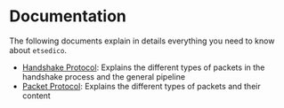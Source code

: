 # Documentation

The following documents explain in details everything you need to know about `etsedico`.

- [Handshake Protocol](./handshake.md): Explains the different types of packets in the handshake process and the general pipeline
- [Packet Protocol](./packets.md): Explains the different types of packets and their content

